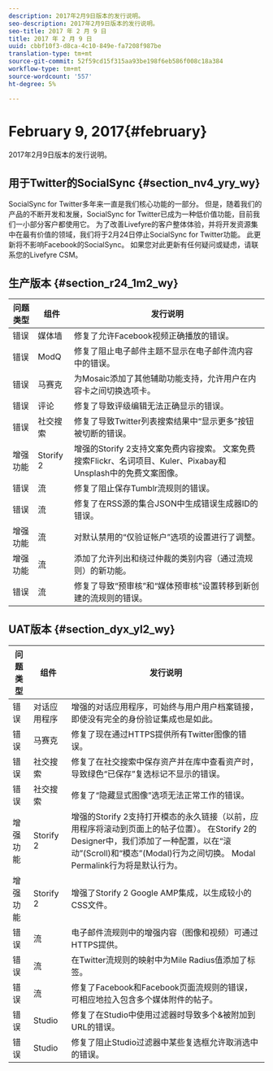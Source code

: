 ```yaml
---
description: 2017年2月9日版本的发行说明。
seo-description: 2017年2月9日版本的发行说明。
seo-title: 2017 年 2 月 9 日
title: 2017 年 2 月 9 日
uuid: cbbf10f3-d8ca-4c10-849e-fa7208f987be
translation-type: tm+mt
source-git-commit: 52f59cd15f315aa93be198f6eb586f008c18a384
workflow-type: tm+mt
source-wordcount: '557'
ht-degree: 5%

---
```



# February 9, 2017{#february}

2017年2月9日版本的发行说明。

## 用于Twitter的SocialSync {#section_nv4_yry_wy}

SocialSync for Twitter多年来一直是我们核心功能的一部分。 但是，随着我们的产品的不断开发和发展，SocialSync for Twitter已成为一种低价值功能，目前我们一小部分客户都使用它。 为了改善Livefyre的客户整体体验，并将开发资源集中在最有价值的领域，我们将于2月24日停止SocialSync for Twitter功能。 此更新将不影响Facebook的SocialSync。 如果您对此更新有任何疑问或疑虑，请联系您的Livefyre CSM。

## 生产版本 {#section_r24_1m2_wy}

| 问题类型 | 组件 | 发行说明 |
|--- |--- |--- |
| 错误 | 媒体墙 | 修复了允许Facebook视频正确播放的错误。 |
| 错误 | ModQ | 修复了阻止电子邮件主题不显示在电子邮件流内容中的错误。 |
| 错误 | 马赛克 | 为Mosaic添加了其他辅助功能支持，允许用户在内容卡之间切换选项卡。 |
| 错误 | 评论 | 修复了导致评级编辑无法正确显示的错误。 |
| 错误 | 社交搜索 | 修复了导致Twitter列表搜索结果中“显示更多”按钮被切断的错误。 |
| 增强功能 | Storify 2 | 增强的Storify 2支持文案免费内容搜索。 文案免费搜索Flickr、名词项目、Kuler、Pixabay和Unsplash中的免费文案图像。 |
| 错误 | 流 | 修复了阻止保存Tumblr流规则的错误。 |
| 错误 | 流 | 修复了在RSS源的集合JSON中生成错误生成器ID的错误。 |
| 增强功能 | 流 | 对默认禁用的“仅验证帐户”选项的设置进行了调整。 |
| 增强功能 | 流 | 添加了允许列出和绕过仲裁的类别内容（通过流规则）的新功能。 |
| 错误 | 流 | 修复了导致“预审核”和“媒体预审核”设置转移到新创建的流规则的错误。 |

## UAT版本 {#section_dyx_yl2_wy}

| 问题类型 | 组件 | 发行说明 |
|--- |--- |--- |
| 错误 | 对话应用程序 | 增强的对话应用程序，可始终与用户用户档案链接，即使没有完全的身份验证集成也是如此。 |
| 错误 | 马赛克 | 修复了现在通过HTTPS提供所有Twitter图像的错误。 |
| 错误 | 社交搜索 | 修复了在社交搜索中保存资产并在库中查看资产时，导致绿色“已保存”复选标记不显示的错误。 |
| 错误 | 社交搜索 | 修复了“隐藏显式图像”选项无法正常工作的错误。 |
| 增强功能 | Storify 2 | 增强的Storify 2支持打开模态的永久链接（以前，应用程序将滚动到页面上的帖子位置）。 在Storify 2的Designer中，我们添加了一种配置，以在“滚动”(Scroll)和“模态”(Modal)行为之间切换。 Modal Permalink行为将是默认行为。 |
| 增强功能 | Storify 2 | 增强了Storify 2 Google AMP集成，以生成较小的CSS文件。 |
| 错误 | 流 | 电子邮件流规则中的增强内容（图像和视频）可通过HTTPS提供。 |
| 错误 | 流 | 在Twitter流规则的映射中为Mile Radius值添加了标签。 |
| 错误 | 流 | 修复了Facebook和Facebook页面流规则的错误，可相应地拉入包含多个媒体附件的帖子。 |
| 错误 | Studio | 修复了在Studio中使用过滤器时导致多个&amp;被附加到URL的错误。 |
| 错误 | Studio | 修复了阻止Studio过滤器中某些复选框允许取消选中的错误。 |

